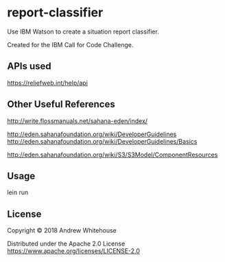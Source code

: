 # report-classifier

Use IBM Watson to create a situation report classifier.

Created for the IBM Call for Code Challenge.

## APIs used

https://reliefweb.int/help/api

## Other Useful References

http://write.flossmanuals.net/sahana-eden/index/

http://eden.sahanafoundation.org/wiki/DeveloperGuidelines
http://eden.sahanafoundation.org/wiki/DeveloperGuidelines/Basics

http://eden.sahanafoundation.org/wiki/S3/S3Model/ComponentResources



## Usage

lein run

## License

Copyright © 2018 Andrew Whitehouse

Distributed under the Apache 2.0 License https://www.apache.org/licenses/LICENSE-2.0
